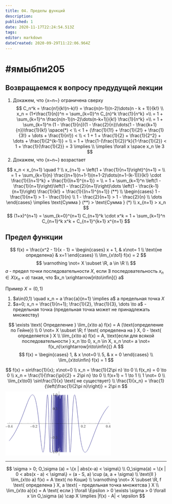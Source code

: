 ```yaml
---
title: 04. Пределы функций
description: 
published: 1
date: 2020-11-17T22:24:54.513Z
tags: 
editor: markdown
dateCreated: 2020-09-29T11:22:06.964Z
---
```


# #ямыбпи205

## Возвращаемся к вопросу предудущей лекции
1) Докажем, что {x~n~} ограничена сверху
$$
C_n^k = \frac{n!}{k!(n-k)!} = \frac{n(n-1)(n-2)\dots(n - k + 1)}{k!} \\
x_n = (1+\frac{1}{n})^n = \sum_{k=0}^n C_{n}^k \frac{1}{n^k} =\\
= 1 + \sum_{k=1}^n \frac{n(n-1)(n-2)\dots(n-k+1)}{k!} \frac{1}{n^k} =\\ = 1 + \sum_{k=1}^n (1 - \frac{1}{n})(1 - \frac{2}{n})\dots(1 - \frac{k+1}{n})\frac{1}{k!} \space(*) < \\
< 1 + (\frac{1}{1!} + \frac{1}{2!} + \frac{1}{3!} + \dots + \frac{1}{n!}) < \\
< 1 + 1 + \frac{1}{2} + \frac{1}{2^2} + \dots + \frac{1}{2^{k-1}} = \\
= 1 + \frac{1-(\frac{1}{2})^k}{1-\frac{1}{2}} < 1 + \frac{1}{\frac{1}{2}} = 3 \implies \\
\implies \forall x \space x_n \le 3
$$
2) Докажем, что {x~n~} возрастает

$$
x_n < x_{n+1} \quad ? \\
x_{n+1} = \left(1 + \frac{1}{n+1}\right)^{n+1} = \\
= 1 + \sum_{k=1}{n} \frac{(n+1)(n+1-1)(n+1-2)\dots(n+1-(k-1))}{k!} \cdot \frac{1}{(n+1)^k} + 
\frac{1}{(n+1)^{n+1}} = \\
= 1 + \sum_{k=1}^n \left(1 - \frac{1}{n+1}\right)\left(1 - \frac{2}{n+1}\right)\dots
\left(1 - \frac{k-1}{n+1}\right) \frac{1}{k!} + \frac{1}{(n+1)^{n+1}} (**) \\
\begin{cases}
1 - \frac{1}{n+1} > 1 - \frac{1}{n} \\
1 - \frac{2}{n+1} > 1 - \frac{2}{n} \\
\dots
\end{cases} \implies 
\text{Сумма } (**) > \text{Сумма } (*) \\
x_{n+1} > x_n
$$
$$
(1+x)^{n+1} = \sum_{k=0}^{n+1} C_{n+1}^k \cdot x^k = 1 + \sum_{k=1}^n C_{n+1}^k x^k +
C_{n+1}^{k+1} x^{n+1}
$$

## Предел функции
$$
f(x) = \frac{x^2 - 1}{x - 1} = \begin{cases}
x + 1, & x\not= 1 \\
\text{не определена} & x=1
\end{cases} \\
\lim_{x\to1} f(x) = 2
$$
$$
\varnothing \not= X \subset \R, a \in \R \\
$$
$a$ - предел точки последовательности $X$, если $\exists$ последовательность $x_n \in X (x_n + a)$ такая, что $x_n \xrightarrow[n\to\infin]{} a$

Пример $X = (0, 1)$
1) $a\in(0,1) \quad x_n = a \frac{a}{n+1} \implies a$ а предельная точка $X$
2) $a=0; x_n = \frac{1}{n+1}; \frac{1}{2}, \frac{1}{3}, \dots \to a$ - предельная точка (предельная точка может не принадлежать множеству)

$$
\exists \text{ Определение } \lim_{x\to a} f(x) = A (\text{определение по Гейне}) \\
0 \not= X \subset \R; f \text{ определена на } X, 0 - \text{ определяется } X \\
\lim_{x\to a} f(x) = A, \text{если для всякой последовательности } x_n \to 0, x_n \in X, x_n \not= a \not= f(x_n)\xrightarrow[n\to\infin]{} A
$$
$$
f(x) = \begin{cases}
1, & x \not=0 \\
5, & x = 0
\end{cases} \\
\lim_{x\to\infin} f(x) = 1
$$

$$
f(x) = sin\frac{1}{x}; x\not=0 \\
x_n = \frac{1}{2\pi n} \to 0 \\
f(x_n) = 0 \to 0 \\
x_n = \frac{1}{\frac{\pi}{2} + 2\pi n} \to 0 \\
f(x+1) = 1 \to 1 \\
1 \not= 0 \\
\lim_{x\to0} \sin\frac{1}{x} \text{ не существует} \\
\frac{1}{x_n} = \frac{1}{\left(\frac{1}{2\pi n}\right)} = 2\pi n
$$
![screenshot_2020-09-29_plot_sin(1_x)_from_-0_4_to_0_4_-_wolfram_alpha(1).png](/screenshot_2020-09-29_plot_sin(1_x)_from_-0_4_to_0_4_-_wolfram_alpha(1).png)

---
$$
\sigma > 0; O_\sigma (a) = \{x | abs(x-a) < \sigma\} \\
O_\sigma(a) = \{x | 0 < abs(x - a) < \sigma\} = (a - S, a) \cup (a, a + \sigma) \\
\text{II } \lim_{x\to a} f(x) = A \text{ по Коши} \\
\varnothing \not= X \subset \R, f \text{ определена } X, a \text{ - предельная точка множетсва } X \\
\lim_{x\to a}(x) = A \text{ если } \forall \Epsilon > 0 \exists \sigma > 0 \forall x
\in O_\sigma (a) \cap X \implies |f(x) - A| < \epsilon
$$

